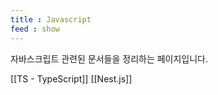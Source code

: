 ```yaml
---
title : Javascript
feed : show
---
```



자바스크립트 관련된 문서들을 정리하는 페이지입니다.

[[TS - TypeScript]]
[[Nest.js]]
